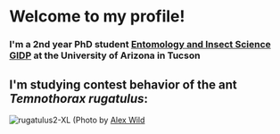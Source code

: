 # Welcome to my profile!
### I'm a 2nd year PhD student <a href="https://insects.arizona.edu/"> Entomology and Insect Science GIDP</a> at the University of Arizona in Tucson


## I'm studying contest behavior of the ant <i>Temnothorax rugatulus</i>:
![rugatulus2-XL](https://github.com/user-attachments/assets/13409c79-9bfd-483e-a921-c3dcc20cb66e)
(Photo by <a href="https://www.alexanderwild.com/"> Alex Wild</a>


<!--
**emilianocal/emilianocal** is a ✨ _special_ ✨ repository because its `README.md` (this file) appears on your GitHub profile.

Here are some ideas to get you started:

- 🔭 I’m currently working on ...
- 🌱 I’m currently learning ...
- 👯 I’m looking to collaborate on ...
- 🤔 I’m looking for help with ...
- 💬 Ask me about ...
- 📫 How to reach me: ...
- 😄 Pronouns: ...
- ⚡ Fun fact: ...
-->
